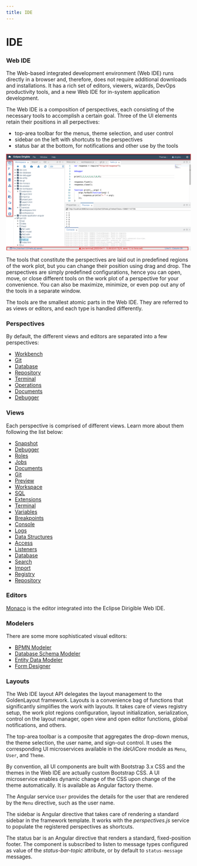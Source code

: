 ```yaml
---
title: IDE
---
```


IDE
===

### Web IDE

The Web-based integrated development environment (Web IDE) runs directly in a browser and, therefore, does not require additional downloads and installations. It has a rich set of editors, viewers, wizards, DevOps productivity tools, and a new Web IDE for in-system application development.

The Web IDE is a composition of perspectives, each consisting of the necessary tools to accomplish a certain goal. Three of the UI elements retain their positions in all perpectives:

* top-area toolbar for the menus, theme selection, and user control
* sidebar on the left with shortcuts to the perspectives
* status bar at the bottom, for notifications and other use by the tools

![Workbench Perspective](../../images/ide_workbench_perspective.png)

The tools that constitute the perspectives are laid out in predefined regions of the work plot, but you can change their position using drag and drop. The perspectives are simply predefined configurations, hence you can open, move, or close different tools on the work plot of a perspective for your convenience. You can also be maximize, minimize, or even pop out any of the tools in a separate window.
 
The tools are the smallest atomic parts in the Web IDE. They are referred to as views or editors, and each type is handled differently.

### Perspectives

By default, the different views and editors are separated into a few perspectives:

* [Workbench](perspectives/workbench)
* [Git](perspectives/git)
* [Database](perspectives/database)
* [Repository](perspectives/repository) 
* [Terminal](perspectives/terminal)
* [Operations](perspectives/operations)
* [Documents](perspectives/documents)
* [Debugger](perspectives/debugger)

### Views

Each perspective is comprised of different views. Learn more about them following the list below:

* [Snapshot](views/snapshot)
* [Debugger](views/debugger)
* [Roles](views/roles)
* [Jobs](views/jobs)
* [Documents](views/documents)
* [Git](views/git)
* [Preview](views/preview)
* [Workspace](views/workspace)
* [SQL](views/sql)
* [Extensions](views/extensions)
* [Terminal](views/terminal)
* [Variables](views/variables)
* [Breakpoints](views/breakpoints)
* [Console](views/console)
* [Logs](views/logs)
* [Data Structures](views/datastructures)
* [Access](views/access)
* [Listeners](views/listeners)
* [Database](views/database)
* [Search](views/search)
* [Import](views/import)
* [Registry](views/registry)
* [Repository](views/repository)

### Editors


[Monaco](https://microsoft.github.io/monaco-editor/) is the editor integrated into the Eclipse Dirigible Web IDE.


### Modelers

There are some more sophisticated visual editors:

* [BPMN Modeler](modelers/bpmn)
* [Database Schema Modeler](modelers/database-schema)
* [Entity Data Modeler](modelers/entity-data)
* [Form Designer](modelers/form-designer)


### Layouts

The Web IDE layout API delegates the layout management to the GoldenLayout framework. Layouts is a convenience bag of functions that significantly simplifies the work with layouts. It takes care of views registry setup, the work plot regions configuration, layout initialization, serialization, control on the layout manager, open view and open editor functions, global notifications, and others.

The top-area toolbar is a composite that aggregates the drop-down menus, the theme selection, the user name, and sign-out control. It uses the corresponding UI microservices available in the *ideUiCore* module as `Menu`, `User`, and `Theme`.

By convention, all UI components are built with Bootstrap 3.x CSS and the themes in the Web IDE are actually custom Bootstrap CSS. A UI microservice enables dynamic change of the CSS upon change of the theme automatically. It is available as Angular factory theme.

The Angular service `User` provides the details for the user that are rendered by the `Menu` directive, such as the user name.

The sidebar is Angular directive that takes care of rendering a standard sidebar in the framework template. It works with the *perspectives.js* service to populate the registered perspectives as shortcuts.

The status bar is an Angular directive that renders a standard, fixed-position footer. The component is subscribed to listen to message types configured as value of the *status-bar-topic* attribute, or by default to `status-message` messages.
 
